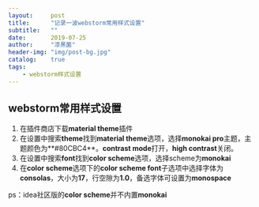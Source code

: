 ```yaml
---
layout:     post
title:      "记录一波webstorm常用样式设置"
subtitle:   ""
date:       2019-07-25
author:     "漆黑菌"
header-img: "img/post-bg.jpg"
catalog:    true
tags:
    - webstorm样式设置
---
```


## webstorm常用样式设置
1. 在插件商店下载**material theme**插件
2. 在设置中搜索**theme**找到**material theme**选项，选择**monokai pro**主题，主题颜色为**#80CBC4**。**contrast mode**打开，**high contrast**关闭。
3. 在设置中搜索**font**找到**color scheme**选项，选择scheme为**monokai**
4. 在**color scheme**选项下的**color scheme font**子选项中选择字体为**consolas**，大小为**17**，行空隙为**1.0**，备选字体可设置为**monospace**

ps：idea社区版的**color scheme**并不内置**monokai**